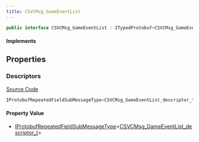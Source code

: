 ```yaml
---
title: CSVCMsg_GameEventList
---
```


```csharp
public interface CSVCMsg_GameEventList : ITypedProtobuf<CSVCMsg_GameEventList>, INativeHandle
```

#### Implements

## Properties

### Descriptors

[Source Code](https://github.com/swiftly-solution/swiftlys2/blob/main/managed/src/SwiftlyS2.Generated/Protobufs/Interfaces/CSVCMsg_GameEventList.cs#L13)

```csharp
IProtobufRepeatedFieldSubMessageType<CSVCMsg_GameEventList_descriptor_t> Descriptors { get; }
```

#### Property Value

- [IProtobufRepeatedFieldSubMessageType](/docs/api/shared/netmessages/iprotobufrepeatedfieldsubmessagetype-1)<[CSVCMsg_GameEventList_descriptor_t](/docs/api/shared/protobufdefinitions/csvcmsg_gameeventlist_descriptor_t)>

